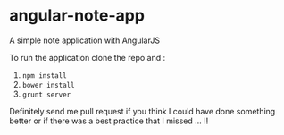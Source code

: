 angular-note-app
================

A simple note application with AngularJS

To run the application clone the repo and :

1. ```npm install```
2. ```bower install```
3. ```grunt server```



Definitely send me pull request if you think I could have done something better or if there was a best practice that I missed ... !!


